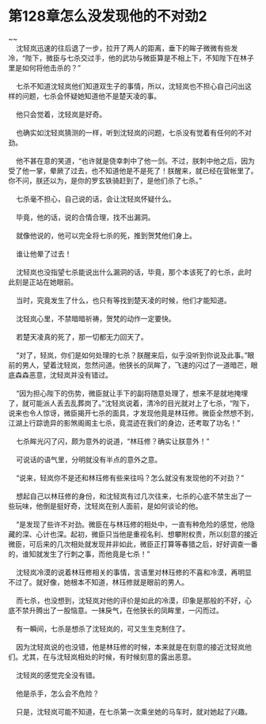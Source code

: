 # 第128章怎么没发现他的不对劲2
~~<br>&nbsp;&nbsp;&nbsp;&nbsp;沈轻岚迅速的往后退了一步，拉开了两人的距离，垂下的眸子微微有些发冷，“陛下，微臣与七杀交过手，他的武功与微臣算是不相上下，不知陛下在林子里是如何将他击杀的？”<br><br>&nbsp;&nbsp;&nbsp;&nbsp;七杀不知道沈轻岚他们知道双生子的事情，所以，沈轻岚也不担心自己问出这样的问题，七杀会怀疑她知道他不是楚天凌的事。<br><br>&nbsp;&nbsp;&nbsp;&nbsp;他只会觉着，沈轻岚是好奇。<br><br>&nbsp;&nbsp;&nbsp;&nbsp;也确实如沈轻岚猜测的一样，听到沈轻岚的问题，七杀没有觉着有任何的不对劲。<br><br>&nbsp;&nbsp;&nbsp;&nbsp;他不甚在意的笑道，“也许就是侥幸刺中了他一剑。不过，朕刺中他之后，因为受了他一掌，晕厥了过去，也不知道他是不是死了！朕醒来，就已经在营帐里了。你不问，朕还以为，是你的罗玄铁骑赶到了，是他们杀了七杀。”<br><br>&nbsp;&nbsp;&nbsp;&nbsp;七杀毫不担心，自己说的话，会让沈轻岚怀疑什么。<br><br>&nbsp;&nbsp;&nbsp;&nbsp;毕竟，他的话，说的合情合理，找不出漏洞。<br><br>&nbsp;&nbsp;&nbsp;&nbsp;就像他说的，他可以完全将七杀的死，推到贺梵他们身上。<br><br>&nbsp;&nbsp;&nbsp;&nbsp;谁让他晕了过去！<br><br>&nbsp;&nbsp;&nbsp;&nbsp;沈轻岚也没指望七杀能说出什么漏洞的话，毕竟，那个本该死了的七杀，此时此刻是正站在她眼前。<br><br>&nbsp;&nbsp;&nbsp;&nbsp;当时，究竟发生了什么，也只有等找到楚天凌的时候，他们才能知道。<br><br>&nbsp;&nbsp;&nbsp;&nbsp;沈轻岚心里，不禁暗暗祈祷，贺梵的动作一定要快。<br><br>&nbsp;&nbsp;&nbsp;&nbsp;若楚天凌真的死了，那一切都无力回天了。<br><br>&nbsp;&nbsp;&nbsp;&nbsp;“对了，轻岚，你们是如何处理的七杀？朕醒来后，似乎没听到你说及此事。”眼前的男人，望着沈轻岚，忽然问道。他狭长的凤眸了，飞速的闪过了一道暗芒，眼底森森恶意，沈轻岚并没有错过。<br><br>&nbsp;&nbsp;&nbsp;&nbsp;“因为担心陛下的伤势，微臣就让手下的副将随意处理了，想来不是就地掩埋了，就可能派人丢去乱葬岗了。”沈轻岚说着，清冷的目光就对上了七杀，“陛下，说来也令人惊讶，微臣揭开七杀的面具，才发现他竟是林珏修。微臣全然想不到，江湖上行踪诡异的影煞阁阁主七杀，竟混迹在我们的身边，还考取了功名！”<br><br>&nbsp;&nbsp;&nbsp;&nbsp;七杀眸光闪了闪，颇为意外的说道，“林珏修？确实让朕意外！”<br><br>&nbsp;&nbsp;&nbsp;&nbsp;可说话的语气里，分明就没有半点的意外之意。<br><br>&nbsp;&nbsp;&nbsp;&nbsp;“说来，轻岚你不是还和林珏修有些来往吗？怎么就没有发现他的不对劲？”<br><br>&nbsp;&nbsp;&nbsp;&nbsp;想起自己以林珏修的身份，和沈轻岚有过几次往来，七杀的心底不禁生出了一些玩味，他倒是挺好奇，沈轻岚在别人面前，是如何谈论的他。<br><br>&nbsp;&nbsp;&nbsp;&nbsp;“是发现了些许不对劲。微臣在与林珏修的相处中，一直有种危险的感觉，他隐藏的深、心计也深。起初，微臣只当他是重视名利、想攀附权贵，所以刻意的接近微臣，可后来的几次相处就发现并非如此，微臣正打算等春猎之后，好好调查一番的，谁知就发生了行刺之事，而他竟是七杀！”<br><br>&nbsp;&nbsp;&nbsp;&nbsp;沈轻岚冷漠的说着林珏修相关的事情，言语里对林珏修的不喜和冷漠，再明显不过了。就好像，她根本不知道，林珏修就是眼前的男人。<br><br>&nbsp;&nbsp;&nbsp;&nbsp;而七杀，也没想到，沈轻岚对他的评价是如此的冷漠，印象是那般的不好，心底不禁升腾出了一股恼意。一抹戾气，在他狭长的凤眸里，一闪而过。<br><br>&nbsp;&nbsp;&nbsp;&nbsp;有一瞬间，七杀是想杀了沈轻岚的，可又生生克制住了。<br><br>&nbsp;&nbsp;&nbsp;&nbsp;因为沈轻岚说的也没错，他是林珏修的时候，本来就是在刻意的接近沈轻岚他们。尤其，在与沈轻岚相处的时候，有时候刻意的露出恶意。<br><br>&nbsp;&nbsp;&nbsp;&nbsp;沈轻岚的感觉完全没有错。<br><br>&nbsp;&nbsp;&nbsp;&nbsp;他是杀手，怎么会不危险？<br><br>&nbsp;&nbsp;&nbsp;&nbsp;只是，沈轻岚可能不知道，在七杀第一次乘坐她的马车时，就对她起了兴趣。<br><br>
                    

<script>_fwqdsqadxfw()</script>
<div><script>_dfwf1dw();</script></div>
<div><script>_dfwf1agdw();</script></div>
                